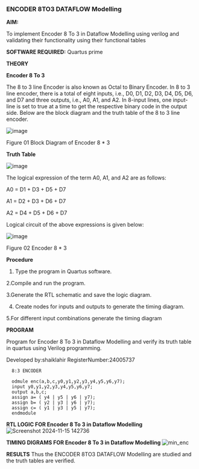 ### ENCODER 8TO3 DATAFLOW Modelling

**AIM:**

To implement  Encoder 8 To 3 in Dataflow Modelling using verilog and validating their functionality using their functional tables

**SOFTWARE REQUIRED:** Quartus prime

**THEORY**

**Encoder 8 To 3**

The 8 to 3 line Encoder is also known as Octal to Binary Encoder. In 8 to 3 line encoder, there is a total of eight inputs, i.e., D0, D1, D2, D3, D4, D5, D6, and D7 and three outputs, i.e., A0, A1, and A2. In 8-input lines, one input-line is set to true at a time to get the respective binary code in the output side. Below are the block diagram and the truth table of the 8 to 3 line encoder.

![image](https://github.com/naavaneetha/ENCODER8TO3DATAFLOW/assets/154305477/0bc242c1-eb9e-4c47-afe5-30428470efc3)

Figure 01  Block Diagram of Encoder 8 * 3

**Truth Table**

![image](https://github.com/naavaneetha/ENCODER8TO3DATAFLOW/assets/154305477/35496b14-ae6e-4cd1-9abd-d6736b576575)

The logical expression of the term A0, A1, and A2 are as follows:

A0 = D1 + D3 + D5 + D7

A1 = D2 + D3 + D6 + D7

A2 = D4 + D5 + D6 + D7

Logical circuit of the above expressions is given below:

![image](https://github.com/naavaneetha/ENCODER8TO3DATAFLOW/assets/154305477/95acaee6-c873-4c75-89eb-ef09fb158053)

Figure 02  Encoder 8 * 3

**Procedure**
1. Type the program in Quartus software.

2.Compile and run the program.

3.Generate the RTL schematic and save the logic diagram.

4. Create nodes for inputs and outputs to generate the timing diagram.

5.For different input combinations generate the timing diagram

**PROGRAM**

Program for Encoder 8 To 3 in Dataflow Modelling and verify its truth table in quartus using Verilog programming. 

Developed by:shaiklahir RegisterNumber:24005737

      8:3 ENCODER
      
      odmule enc(a,b,c,y0,y1,y2,y3,y4,y5,y6,y7);
      input y0,y1,y2,y3,y4,y5,y6,y7;
      output a,b,c;
      assign a= ( y4 | y5 | y6 | y7);
      assign b= ( y2 | y3 | y6 | y7);
      assign c= ( y1 | y3 | y5 | y7);
      endmodule

**RTL LOGIC FOR Encoder 8 To 3 in Dataflow Modelling**
![Screenshot 2024-11-15 142736](https://github.com/user-attachments/assets/8759b4ed-5b77-49df-975e-ec565ed99677)

**TIMING DIGRAMS FOR Encoder 8 To 3 in Dataflow Modelling**
![min_enc](https://github.com/user-attachments/assets/612ebd1f-33f5-41ce-8c4c-add9b52fb8bd)

**RESULTS**
Thus the ENCODER 8TO3 DATAFLOW Modelling are studied and the truth tables are verified.



